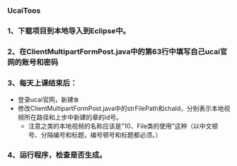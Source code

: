### UcaiToos
### 1、下载项目到本地导入到Eclipse中。
### 2、在ClientMultipartFormPost.java中的第63行中填写自己ucai官网的账号和密码
### 3、每天上课结束后：
  * 登录ucai官网，新建`章`
  * 修改ClientMultipartFormPost.java中的strFilePath和chaId，分别表示本地视频所在路径和上步中新建的章的id号。
    * 注意之类的本地视频的名称应该是"10、File类的使用"这种（以中文顿号、分隔编号和标题，编号顿号和标题都必须。）

### 4、运行程序，检查是否生成。
